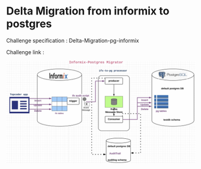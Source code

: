 # Delta Migration from informix to postgres

Challenge specification : Delta-Migration-pg-informix

Challenge link : 

![alt text](https://github.com/topcoder-platform/informix-postgres-migrator/blob/master/ifx_to_pg_challenge/ifx-pg-audit.jpg)
